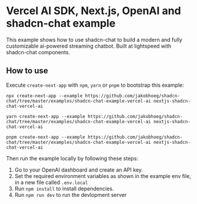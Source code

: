# Vercel AI SDK, Next.js, OpenAI and shadcn-chat example

This example shows how to use shadcn-chat to build a modern and fully customizable ai-powered streaming chatbot. Built at lightspeed with shadcn-chat components.

## How to use

Execute `create-next-app` with `npm`, `yarn` or `pnpm` to bootstrap this example:

```
npx create-next-app --example https://github.com/jakobhoeg/shadcn-chat/tree/master/examples/shadcn-chat-example-vercel-ai nextjs-shadcn-chat-vercel-ai
```

```
yarn create-next-app --example https://github.com/jakobhoeg/shadcn-chat/tree/master/examples/shadcn-chat-example-vercel-ai nextjs-shadcn-chat-vercel-ai
```

```
pnpm create-next-app --example https://github.com/jakobhoeg/shadcn-chat/tree/master/examples/shadcn-chat-example-vercel-ai nextjs-shadcn-chat-vercel-ai
```

Then run the example locally by following these steps:

1. Go to your OpenAI dashboard and create an API key.
2. Set the required environment variables as shown in the example env file, in a new file called `.env.local`
3. Run `npm install` to install dependencies.
4. Run `npm run dev` to run the devlopment server
